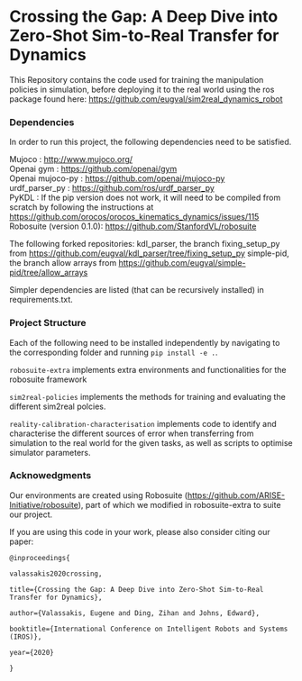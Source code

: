 # Crossing the Gap: A Deep Dive into Zero-Shot Sim-to-Real Transfer for Dynamics

This Repository contains the code used for training the manipulation policies in simulation,
before deploying it to the real world using the ros package found here: https://github.com/eugval/sim2real_dynamics_robot

### Dependencies
In order to run this project,  the following dependencies need to be satisfied.

Mujoco : http://www.mujoco.org/ \
Openai gym : https://github.com/openai/gym \
Openai mujoco-py : https://github.com/openai/mujoco-py \
urdf_parser_py : https://github.com/ros/urdf_parser_py \
PyKDL : If the pip version does not work, it will need to be compiled from scratch by following the instructions
at https://github.com/orocos/orocos_kinematics_dynamics/issues/115 \
Robosuite (version 0.1.0): https://github.com/StanfordVL/robosuite 


The following forked repositories:
kdl_parser, the branch fixing_setup_py from https://github.com/eugval/kdl_parser/tree/fixing_setup_py 
simple-pid, the branch allow arrays from https://github.com/eugval/simple-pid/tree/allow_arrays

Simpler dependencies are listed (that can be recursively installed) in  requirements.txt.

### Project Structure
Each of the following need to be installed independently by navigating to the corresponding folder and running ```pip install -e .```.

``robosuite-extra`` implements extra environments and functionalities for the robosuite framework

``sim2real-policies`` implements the methods for training and evaluating the different sim2real polcies.

``reality-calibration-characterisation`` implements code to identify and characterise the different sources of error
when transferring from simulation to the real world for the given tasks, as well as scripts to optimise  simulator 
parameters.


### Acknowedgments

Our environments are created using Robosuite (https://github.com/ARISE-Initiative/robosuite), part of which we modified in robosuite-extra to suite our project.

If you are using this code in your work, please also consider citing our paper:

```
@inproceedings{

valassakis2020crossing,

title={Crossing the Gap: A Deep Dive into Zero-Shot Sim-to-Real Transfer for Dynamics},

author={Valassakis, Eugene and Ding, Zihan and Johns, Edward},

booktitle={International Conference on Intelligent Robots and Systems (IROS)},

year={2020}

}
```




